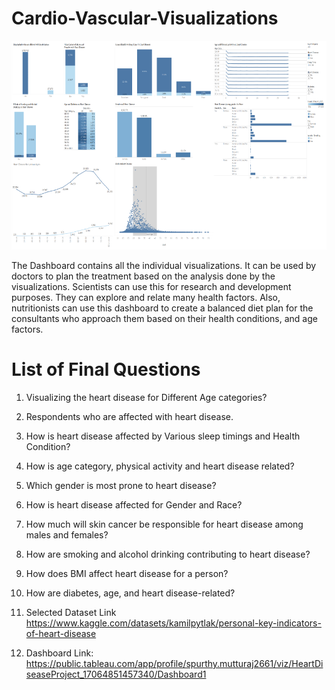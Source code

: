 # Cardio-Vascular-Visualizations

![alt text](https://github.com/spurthy99/Cardio-Vascular-Visualizations/blob/main/Images/Dashboard.png)

The Dashboard contains all the individual visualizations. It can be used by doctors to plan the treatment based on the analysis done by the visualizations. Scientists can use this for research and development purposes. They can explore and relate many health factors. Also, nutritionists can use this dashboard to create a balanced diet plan for the consultants who approach them based on their health conditions, and age factors.

# List of Final Questions

1.	Visualizing the heart disease for Different Age categories?
2.	Respondents who are affected with heart disease.
3.	How is heart disease affected by Various sleep timings and Health Condition?
4.	How is age category, physical activity and heart disease related?
5.	Which gender is most prone to heart disease?
6.	 How is heart disease affected for Gender and Race?
7.	 How much will skin cancer be responsible for heart disease among males and females?
8.	 How are smoking and alcohol drinking contributing to heart disease?
9.	 How does BMI affect heart disease for a person?
10.	How are diabetes, age, and heart disease-related?

1. Selected Dataset Link 
https://www.kaggle.com/datasets/kamilpytlak/personal-key-indicators-of-heart-disease

2. Dashboard Link:
https://public.tableau.com/app/profile/spurthy.mutturaj2661/viz/HeartDiseaseProject_17064851457340/Dashboard1
